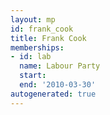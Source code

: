 ```yaml
---
layout: mp
id: frank_cook
title: Frank Cook
memberships:
- id: lab
  name: Labour Party
  start: 
  end: '2010-03-30'
autogenerated: true
---
```

